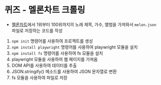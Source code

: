 # 퀴즈 - 멜론차트 크롤링

- [멜론차트](https://www.melon.com/chart/index.htm)에서 1위부터 100위까지의 노래 제목, 가수, 앨범을 가져와서 `melon.json` 파일로 저장하는 코드를 작성

1. `npm init` 명령어를 사용하여 프로젝트를 생성
1. `npm install playwright` 명령어를 사용하여 playwright 모듈을 설치
1. `npm install fs` 명령어를 사용하여 fs 모듈을 설치
1. playwright 모듈을 사용하여 웹 페이지를 가져옴
1. DOM API를 사용하여 데이터를 추출
1. JSON.stringify() 메소드를 사용하여 JSON 문자열로 변환
1. fs 모듈을 사용하여 파일로 저장
